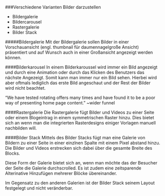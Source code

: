 ###Verschiedene Varianten Bilder darzustellen

* Bildergalerie
* Bildercarousel
* Rastergalerie
* Bilder Stack

#####Bildergalerie
Mit der Bildergalerie sollen Bilder in einer Vorschauansicht (engl. thumbnail für daumennagelgroße Ansicht) präsentiert und auf Wunsch auch in einer Großansicht angezeigt werden können.

####Bilderkarousel
In einem Bilderkaroussel wird immer ein Bild angezeigt und durch eine Animation oder durch das Klicken des Benutzers das nächste Angezeigt. Somit kann man immer nur ein Bild sehen. 
Hierbei wird aber oftmals lediglich das erste Bild angeschaut und der Rest der Bilder wird nicht beachtet.

“We have tested rotating offers many times and have found it to be a poor way of presenting home page content.” ~wider funnel
 
####Rastergalerie
Die Rastergalerie fügt Bilder und Videos zu einer Seite oder einem Blogeintrag in einem symmetrischen Raster hinzu. 
Dies bietet sich an wenn man die integrierten Rasterdesigns einiger Vorlagen manuell nachbilden will.

####Bilder Stack
Mittels des Bilder Stacks fügt man eine Galerie von Bildern zu einer Seite in einer einzlnen Spalte mit einem Pixel abstand hinzu. Die Bilder und Videos erstrecken sich dabei über die gesamte Breite des Blocks.

Diese Form der Galerie bietet sich an, wenn man möchte das der Besucher der Seite die Galerie durchscrolled. Es ist zudem eine zeitsparende Alterinative Hinzufügen mehrerer Blöcke übereinander.

Im Gegensatz zu den anderen Galerien ist der Bilder Stack seinem Layout festgelegt und nicht veränderbar.